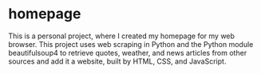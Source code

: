 # homepage

This is a personal project, where I created my homepage for my web browser. This project uses web scraping in Python and the Python module beautifulsoup4 to retrieve quotes, weather, and news articles from other sources and add it a website, built by HTML, CSS, and JavaScript.
